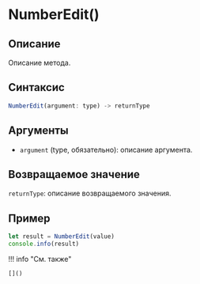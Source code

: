 # NumberEdit()

## Описание
Описание метода.

## Синтаксис
```javascript
NumberEdit(argument: type) -> returnType
```

## Аргументы
- `argument` (type, обязательно): описание аргумента.

## Возвращаемое значение
`returnType`: описание возвращаемого значения.

## Пример
```javascript linenums="1"
let result = NumberEdit(value)
console.info(result)
```

!!! info "См. также"

    []()

